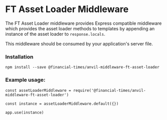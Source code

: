 
# FT Asset Loader Middleware

The FT Asset Loader middleware provides Express compatible middleware which provides the asset loader methods to templates by appending an instance of the asset loader to `response.locals`.

This middleware should be consumed by your application's server file.


### Installation
```
npm install --save @financial-times/anvil-middleware-ft-asset-loader
```


### Example usage:
```
const assetLoaderMiddleware = require('@financial-times/anvil-middleware-ft-asset-loader')

const instance = assetLoaderMiddleware.default({})

app.use(instance)
```
